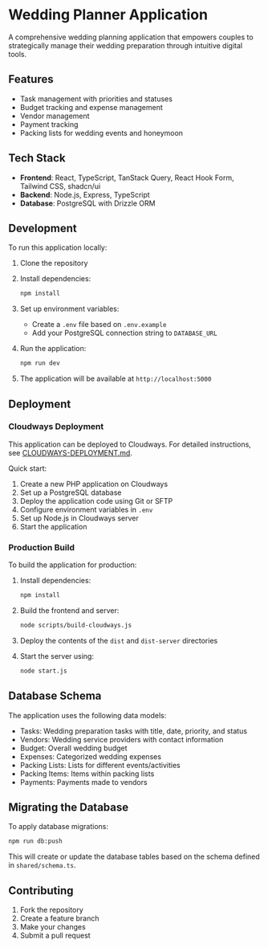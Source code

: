 # Wedding Planner Application

A comprehensive wedding planning application that empowers couples to strategically manage their wedding preparation through intuitive digital tools.

## Features

- Task management with priorities and statuses
- Budget tracking and expense management
- Vendor management 
- Payment tracking
- Packing lists for wedding events and honeymoon

## Tech Stack

- **Frontend**: React, TypeScript, TanStack Query, React Hook Form, Tailwind CSS, shadcn/ui
- **Backend**: Node.js, Express, TypeScript
- **Database**: PostgreSQL with Drizzle ORM

## Development

To run this application locally:

1. Clone the repository
2. Install dependencies:
   ```bash
   npm install
   ```
3. Set up environment variables:
   - Create a `.env` file based on `.env.example`
   - Add your PostgreSQL connection string to `DATABASE_URL`

4. Run the application:
   ```bash
   npm run dev
   ```

5. The application will be available at `http://localhost:5000`

## Deployment

### Cloudways Deployment

This application can be deployed to Cloudways. For detailed instructions, see [CLOUDWAYS-DEPLOYMENT.md](CLOUDWAYS-DEPLOYMENT.md).

Quick start:

1. Create a new PHP application on Cloudways
2. Set up a PostgreSQL database
3. Deploy the application code using Git or SFTP
4. Configure environment variables in `.env`
5. Set up Node.js in Cloudways server
6. Start the application

### Production Build

To build the application for production:

1. Install dependencies:
   ```bash
   npm install
   ```

2. Build the frontend and server:
   ```bash
   node scripts/build-cloudways.js
   ```

3. Deploy the contents of the `dist` and `dist-server` directories
4. Start the server using:
   ```bash
   node start.js
   ```

## Database Schema

The application uses the following data models:

- Tasks: Wedding preparation tasks with title, date, priority, and status
- Vendors: Wedding service providers with contact information
- Budget: Overall wedding budget
- Expenses: Categorized wedding expenses
- Packing Lists: Lists for different events/activities 
- Packing Items: Items within packing lists
- Payments: Payments made to vendors

## Migrating the Database

To apply database migrations:

```bash
npm run db:push
```

This will create or update the database tables based on the schema defined in `shared/schema.ts`.

## Contributing

1. Fork the repository
2. Create a feature branch
3. Make your changes
4. Submit a pull request
